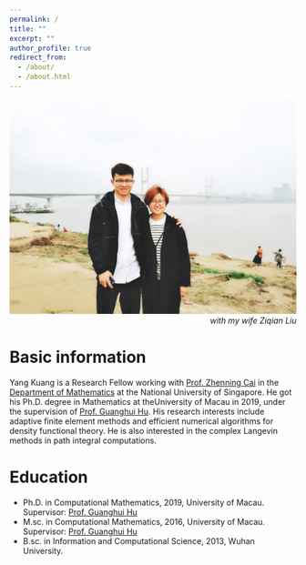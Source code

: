 ```yaml
---
permalink: /
title: ""
excerpt: ""
author_profile: true
redirect_from: 
  - /about/
  - /about.html
---
```


<img src="../files/kuang_liu.JPG" alt="kuang_liu" style="zoom:50%;" />

<div style="text-align: right"> <i>with my wife Ziqian Liu</i> </div>

# Basic information

Yang Kuang is a Research Fellow working with [Prof. Zhenning Cai](https://blog.nus.edu.sg/matcz/) in the [Departmen](https://www.math.nus.edu.sg/)[t of Mathematics](https://www.math.nus.edu.sg/) at the National University of Singapore.  He got his Ph.D. degree in Mathematics at theUniversity of Macau in 2019, under the supervision of [Prof. Guanghui Hu](https://www.fst.um.edu.mo/people/garyhu/). His research interests include adaptive finite element methods and efficient numerical algorithms for density functional theory. He is also interested in the complex Langevin methods in path integral computations.



# Education

- Ph.D. in Computational Mathematics, 2019, University of Macau. Supervisor: [Prof. Guanghui Hu](https://www.fst.um.edu.mo/people/garyhu/)
- M.sc. in Computational Mathematics, 2016, University of Macau. Supervisor: [Prof. Guanghui Hu](https://www.fst.um.edu.mo/people/garyhu/)
- B.sc. in Information and Computational Science, 2013, Wuhan University.



